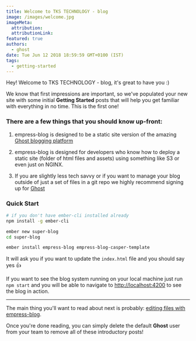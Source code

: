 ```yaml
---
title: Welcome to TKS TECHNOLOGY - blog
image: /images/welcome.jpg
imageMeta:
  attribution:
  attributionLink:
featured: true
authors:
  - ghost
date: Tue Jun 12 2018 18:59:59 GMT+0100 (IST)
tags:
  - getting-started
---
```


Hey! Welcome to TKS TECHNOLOGY - blog, it's great to have you :)

We know that first impressions are important, so we've populated your new site with some initial **Getting Started** posts that will help you get familiar with everything in no time. This is the first one!


### There are a few things that you should know up-front:

1. empress-blog is designed to be a static site version of the amazing [Ghost blogging platform](https://ghost.org/)

1. empress-blog is designed for developers who know how to deploy a static site (folder of html files and assets) using something like S3 or even just on NGINX.

1. If you are slightly less tech savvy or if you want to manage your blog outside of just a set of files in a git repo we highly recommend signing up for [Ghost](https://ghost.org/pricing/)

### Quick Start

```bash
# if you don't have ember-cli installed already
npm install -g ember-cli

ember new super-blog
cd super-blog

ember install empress-blog empress-blog-casper-template
```

It will ask you if you want to update the `index.html` file and you should say yes 👍

If you want to see the blog system running on your local machine just run `npm start` and you will
be able to navigate to  [http://localhost:4200](http://localhost:4200) to see the blog in action.

---

The main thing you'll want to read about next is probably: [editing files with empress-blog](/the-editor/).

Once you're done reading, you can simply delete the default **Ghost** user from your team to remove all of these introductory posts!
